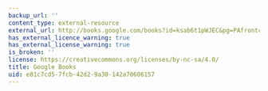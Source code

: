 ```yaml
---
backup_url: ''
content_type: external-resource
external_url: http://books.google.com/books?id=ksab6t1pWJEC&pg=PAfrontcover
has_external_licence_warning: true
has_external_license_warning: true
is_broken: ''
license: https://creativecommons.org/licenses/by-nc-sa/4.0/
title: Google Books
uid: e81c7cd5-7fcb-42d2-9a30-142a70606157
---
```

